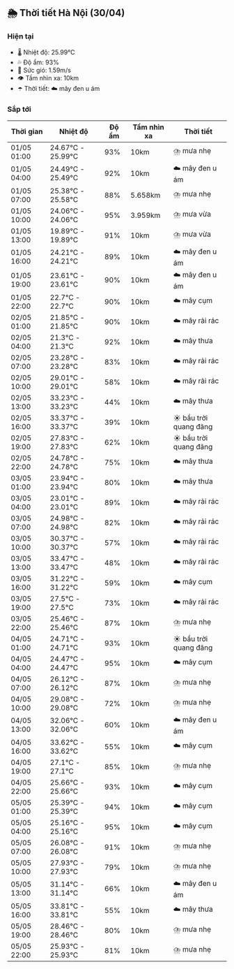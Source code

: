 ## 🌦️ Thời tiết Hà Nội (30/04)

### Hiện tại

- 🌡️ Nhiệt độ: 25.99℃
- 💦 Độ ẩm: 93%
- 💨 Sức gió: 1.59m/s
- 👁️ Tầm nhìn xa: 10km
- ☂️ Thời tiết: ☁️ mây đen u ám

### Sắp tới

| Thời gian | Nhiệt độ | Độ ẩm | Tầm nhìn xa | Thời tiết |
| --- | --- | --- | --- | --- |
| 01/05 01:00 | 24.67℃ - 25.99℃ | 93% | 10km | ⛈️ mưa nhẹ |
| 01/05 04:00 | 24.49℃ - 25.49℃ | 92% | 10km | ☁️ mây đen u ám |
| 01/05 07:00 | 25.38℃ - 25.58℃ | 88% | 5.658km | ⛈️ mưa nhẹ |
| 01/05 10:00 | 24.06℃ - 24.06℃ | 95% | 3.959km | ⛈️ mưa vừa |
| 01/05 13:00 | 19.89℃ - 19.89℃ | 91% | 10km | ⛈️ mưa vừa |
| 01/05 16:00 | 24.21℃ - 24.21℃ | 89% | 10km | ☁️ mây đen u ám |
| 01/05 19:00 | 23.61℃ - 23.61℃ | 90% | 10km | ☁️ mây đen u ám |
| 01/05 22:00 | 22.7℃ - 22.7℃ | 90% | 10km | ☁️ mây cụm |
| 02/05 01:00 | 21.85℃ - 21.85℃ | 90% | 10km | ☁️ mây rải rác |
| 02/05 04:00 | 21.3℃ - 21.3℃ | 92% | 10km | ☁️ mây thưa |
| 02/05 07:00 | 23.28℃ - 23.28℃ | 83% | 10km | ☁️ mây rải rác |
| 02/05 10:00 | 29.01℃ - 29.01℃ | 58% | 10km | ☁️ mây rải rác |
| 02/05 13:00 | 33.23℃ - 33.23℃ | 44% | 10km | ☁️ mây thưa |
| 02/05 16:00 | 33.37℃ - 33.37℃ | 39% | 10km | ☀️ bầu trời quang đãng |
| 02/05 19:00 | 27.83℃ - 27.83℃ | 62% | 10km | ☀️ bầu trời quang đãng |
| 02/05 22:00 | 24.78℃ - 24.78℃ | 75% | 10km | ☁️ mây thưa |
| 03/05 01:00 | 23.94℃ - 23.94℃ | 80% | 10km | ☁️ mây thưa |
| 03/05 04:00 | 23.01℃ - 23.01℃ | 89% | 10km | ☁️ mây rải rác |
| 03/05 07:00 | 24.98℃ - 24.98℃ | 82% | 10km | ☁️ mây rải rác |
| 03/05 10:00 | 30.37℃ - 30.37℃ | 57% | 10km | ☁️ mây rải rác |
| 03/05 13:00 | 33.47℃ - 33.47℃ | 48% | 10km | ☁️ mây rải rác |
| 03/05 16:00 | 31.22℃ - 31.22℃ | 59% | 10km | ☁️ mây cụm |
| 03/05 19:00 | 27.5℃ - 27.5℃ | 73% | 10km | ☁️ mây rải rác |
| 03/05 22:00 | 25.46℃ - 25.46℃ | 87% | 10km | ⛈️ mưa nhẹ |
| 04/05 01:00 | 24.71℃ - 24.71℃ | 93% | 10km | ☀️ bầu trời quang đãng |
| 04/05 04:00 | 24.47℃ - 24.47℃ | 95% | 10km | ☁️ mây cụm |
| 04/05 07:00 | 26.12℃ - 26.12℃ | 87% | 10km | ⛈️ mưa nhẹ |
| 04/05 10:00 | 29.08℃ - 29.08℃ | 72% | 10km | ⛈️ mưa nhẹ |
| 04/05 13:00 | 32.06℃ - 32.06℃ | 60% | 10km | ☁️ mây đen u ám |
| 04/05 16:00 | 33.62℃ - 33.62℃ | 55% | 10km | ☁️ mây cụm |
| 04/05 19:00 | 27.1℃ - 27.1℃ | 85% | 10km | ⛈️ mưa nhẹ |
| 04/05 22:00 | 25.66℃ - 25.66℃ | 93% | 10km | ☁️ mây cụm |
| 05/05 01:00 | 25.39℃ - 25.39℃ | 94% | 10km | ☁️ mây cụm |
| 05/05 04:00 | 25.16℃ - 25.16℃ | 95% | 10km | ☁️ mây cụm |
| 05/05 07:00 | 26.08℃ - 26.08℃ | 91% | 10km | ⛈️ mưa nhẹ |
| 05/05 10:00 | 27.93℃ - 27.93℃ | 79% | 10km | ⛈️ mưa nhẹ |
| 05/05 13:00 | 31.14℃ - 31.14℃ | 66% | 10km | ☁️ mây đen u ám |
| 05/05 16:00 | 33.81℃ - 33.81℃ | 55% | 10km | ☁️ mây thưa |
| 05/05 19:00 | 28.46℃ - 28.46℃ | 80% | 10km | ⛈️ mưa nhẹ |
| 05/05 22:00 | 25.93℃ - 25.93℃ | 81% | 10km | ⛈️ mưa nhẹ |
